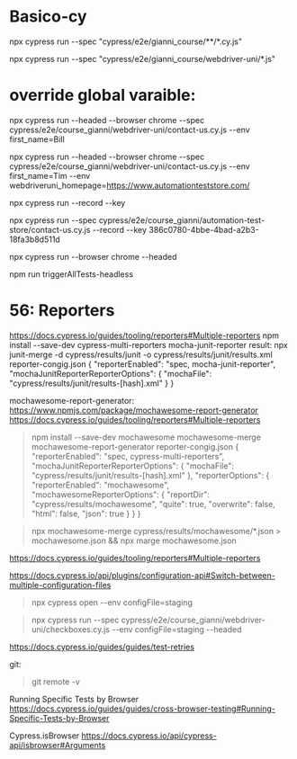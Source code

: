 # Basico-cy

npx cypress run --spec "cypress/e2e/gianni_course/**/*.cy.js"

npx cypress run --spec "cypress/e2e/gianni_course/webdriver-uni/*.js"

# override global varaible: 

npx cypress run --headed --browser chrome --spec cypress/e2e/course_gianni/webdriver-uni/contact-us.cy.js --env first_name=Bill

npx cypress run --headed --browser chrome --spec cypress/e2e/course_gianni/webdriver-uni/contact-us.cy.js --env first_name=Tim  --env webdriveruni_homepage=https://www.automationteststore.com/

npx cypress run --record --key 

npx cypress run --spec cypress/e2e/course_gianni/automation-test-store/contact-us.cy.js --record --key 386c0780-4bbe-4bad-a2b3-18fa3b8d511d


npx cypress run --browser chrome --headed

npm run triggerAllTests-headless

# 56: Reporters
https://docs.cypress.io/guides/tooling/reporters#Multiple-reporters
npm install --save-dev cypress-multi-reporters mocha-junit-reporter
result: npx junit-merge -d cypress/results/junit -o cypress/results/junit/results.xml
reporter-congig.json
{
    "reporterEnabled": "spec, mocha-junit-reporter",
    "mochaJunitReporterReporterOptions": {
        "mochaFile": "cypress/results/junit/results-[hash].xml"
    }
}

mochawesome-report-generator:
https://www.npmjs.com/package/mochawesome-report-generator
https://docs.cypress.io/guides/tooling/reporters#Multiple-reporters
> npm install --save-dev mochawesome mochawesome-merge mochawesome-report-generator
reporter-congig.json
{
    "reporterEnabled": "spec, cypress-multi-reporters",
    "mochaJunitReporterReporterOptions": {
      "mochaFile": "cypress/results/junit/results-[hash].xml"
    },
    "reporterOptions": {
      "reporterEnabled": "mochawesome",
      "mochawesomeReporterOptions": {
        "reportDir": "cypress/results/mochawesome",
        "quite": true,
        "overwrite": false,
        "html": false,
        "json": true
      }
    }
  }

  > npx mochawesome-merge cypress/results/mochawesome/*.json > mochawesome.json && npx marge mochawesome.json

https://docs.cypress.io/guides/tooling/reporters#Multiple-reporters

https://docs.cypress.io/api/plugins/configuration-api#Switch-between-multiple-configuration-files
  >npx cypress open --env configFile=staging

> npx cypress run --spec cypress/e2e/course_gianni/webdriver-uni/checkboxes.cy.js --env configFile=staging --headed

https://docs.cypress.io/guides/guides/test-retries

git:
> git remote -v

Running Specific Tests by Browser
https://docs.cypress.io/guides/guides/cross-browser-testing#Running-Specific-Tests-by-Browser

Cypress.isBrowser
https://docs.cypress.io/api/cypress-api/isbrowser#Arguments
